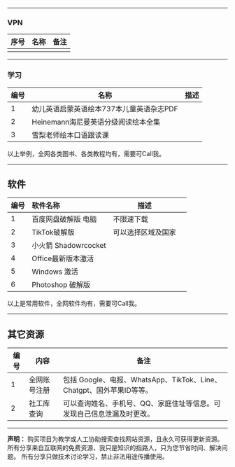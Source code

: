 

-------
### VPN


| 序号 | 名称 | 备注 |
|------|------|------|
|      |      |      |



 


-------
### 学习


| 编号 | 名称                                     | 描述 |
|------|------------------------------------------|------|
| 1    | 幼儿英语启蒙英语绘本737本儿童英语杂志PDF |      |
| 2    | Heinemann海尼曼英语分级阅读绘本全集      |      |
| 3    | 雪梨老师绘本口语跟读课                   |      |

以上举例，全网各类图书、各类教程均有，需要可Call我。

-------
## 软件


| 编号 | 软件名称             | 描述               |  |
|------|:---------------------|--------------------|---|
| 1    | 百度网盘破解版 电脑  | 不限速下载         |  |
| 2    | TikTok破解版         | 可以选择区域及国家 |  |
| 3    | 小火箭 Shadowrcocket |                    |  |
| 4    | Office最新版本激活   |                    |  |
| 5    | Windows 激活         |                    |  |
| 6    | Photoshop 破解版     |                    |  |

以上是常用软件，全网软件均有，需要可Call我。



-------
## 其它资源

| 编号 | 内容         | 备注                                                              |
|------|--------------|-------------------------------------------------------------------|
| 1    | 全网账号注册 | 包括 Google、电报、WhatsApp、TikTok、Line、Chatgpt、国外苹果ID等等。     |
| 2    | 社工库查询   | 可以查询姓名、手机号、QQ、家庭住址等信息。可发现自己信息泄漏及时更改。 |




------
**声明：**
购买项目为教学或人工协助搜索查找网站资源，且永久可获得更新资源。
所有分享来自互联网的免费资源，我只是知识的指路人，只为您节省时间、解决问题。
所有分享只做技术讨论学习，禁止非法用途传播使用。